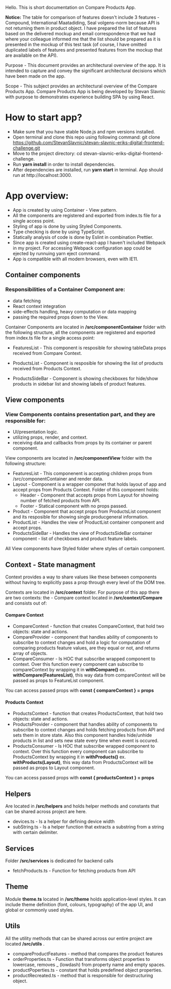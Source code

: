 Hello. This is short documentation on Compare Products App.

**Notice:**
The table for comparison of features doesn't include 3 features - Compound, International Maatadiding, Seal volgens-norm because API is not returning them in product object. I have prepared the list of features based on the delivered mockup and email correspondence that we had where your colleague informed me that the list should be prepared as it is presented in the mockup of this test task (of course, I have omitted duplicated labels of features and presented features from the mockup that are available on the API). 

Purpose - This document provides an architectural overview of the app. It is intended to capture and convey the significant architectural decisions which have been made on the app.

Scope - This subject provides an architectural overview of the Compare Products App. Compare Products App is being developed by Stevan Slavnic with purpose to demonstrates experience building SPA by using React.

# How to start app? 

- Make sure that you have stable Node.js and npm versions installed.
- Open terminal and clone this repo using following command: git clone https://github.com/StevanSlavnic/stevan-slavnic-eriks-digital-frontend-challenge.git
- Move to the project directory: cd stevan-slavnic-eriks-digital-frontend-challenge.
- Run **yarn install** in order to install dependencies.
- After dependencies are installed, run **yarn start** in terminal. App should run at http://localhost:3000.

# App overview:

- App is created by using Container - View pattern.
- All the components are registered and exported from index.ts file for a single access point.
- Styling of app is done by using Styled Components.
- Type checking is done by using TypeScript.
- Statically analysis of code is done by Eslint in combination Prettier.
- Since app is created using create-react-app I haven't included Webpack in my project. For accessing Webpack configuration app could be ejected by runnuing yarn eject command.
- App is compatible with all modern browsers, even with IE11.

## Container components

### Responsibilities of a Container Component are:

- data fetching
- React context integration
- side-effects handling, heavy computation or data mapping
- passing the required props down to the View.

Container Components are located in **/src/componentContainer** folder with the following structure, all the components are registered and exported from index.ts file for a single access point:

- FeaturesList - This component is resposible for showing tableData props received from Compare Context.

- ProductsList - Component is resposible for showing the list of products received from Products Context.
- ProductsSideBar - Component is showing checkboxes for hide/show products in sidebar list and showing labels of product features.

## View components

### View Components contains presentation part, and they are responsible for:

- UI/presentation logic.
- utilizing props, render, and context.
- receiving data and callbacks from props by its container or parent component.

View components are located in **/src/componentView** folder with the following structure:

- FeaturesList - This componenent is accepting children props from /src/componentContainer and render data.
- Layout - Component is a wrapper componet that holds layout of app and accept props from Products Context. Folder of this component holds:
  - Header - Component that accepts props from Layout for showing number of fetched products from API.
  - Footer - Statical component with no props passed.
- Product - Component that accept props from ProductsList component and its resposible for showing single producgeneral information.
- ProductList - Handles the view of ProductList container component and accept props.
- ProductsSideBar - Handles the view of ProductsSideBar container component - list of checkboxes and product feature labels.

All View components have Styled folder where styles of certain component.

## Context - State managment

Context provides a way to share values like these between components without having to explicitly pass a prop through every level of the DOM tree.

Contexts are located in **/src/context** folder. For purpose of this app there are two contexts: the - Compare context located in **/src/context/Compare** and consists out of:

#### Compare Context

- CompareContext - function that creates CompareContext, that hold two objects: state and actions.
- CompareProvider - component that handles ability of components to subscribe to context changes and hold a logic for computation of comparing products feature values, are they equal or not, and returns array of objects.
- CompareConsumer - Is HOC that subscribe wrapped component to context. Over this function every component can subscribe to compareContext by wrapping it in **withCompare()** ex. **withCompare(FeaturesList)**, this way data from compareContext will be passed as props to FeatureList component.

You can access passed props with **const { compareContext } = props**

#### Products Context

- ProductsContext - function that creates ProductsContext, that hold two objects: state and actions.
- ProductsProvider - component that handles ability of components to subscribe to context changes and holds fetching products from API and sets them in store state. Also this component handles hide/unhide products in list and sets new state every time when event is occured.
- ProductsConsumer - Is HOC that subscribe wrapped component to context. Over this function every component can subscribe to ProductsContext by wrapping it in **withProducts()** ex. **withProducts(Layout)**, this way data from ProductsContext will be passed as props to Layout component.

You can access passed props with **const { productsContext } = props**

## Helpers

Are located in **/src/helpers** and holds helper methods and constants that can be shared across project are here.

- devices.ts - Is a helper for defining device width
- subString.ts - Is a helper function that extracts a substring from a string with certain delimiter.

## Services

Folder **/src/services** is dedicated for backend calls

- fetchProducts.ts - Function for fetching products from API

## Theme

Module **theme.ts** located in **/src/theme** holds application-level styles. It can include theme definition (font, colours, typography) of the app UI, and global or commonly used styles.

## Utils

All the utility methods that can be shared across our entire project are located **/src/utils** .

- compareProductFeatures - method that compares the product features
- orderProperties.ts - Function that transforms object properties to lowercase, removes \_ (lowdash) from
  property name and empty spaces.
- productPoperties.ts - constant that holds predefined object properties.
- productRecreated.ts - method that is responsible for destructuring object.
